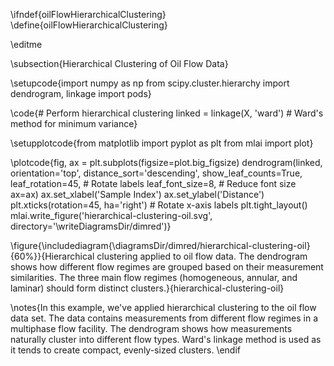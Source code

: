 \ifndef{oilFlowHierarchicalClustering}
\define{oilFlowHierarchicalClustering}


\editme

\subsection{Hierarchical Clustering of Oil Flow Data}

\setupcode{import numpy as np
from scipy.cluster.hierarchy import dendrogram, linkage
import pods}

\code{# Perform hierarchical clustering
linked = linkage(X, 'ward')  # Ward's method for minimum variance}

\setupplotcode{from matplotlib import pyplot as plt
from mlai import plot}

\plotcode{fig, ax = plt.subplots(figsize=plot.big_figsize)
dendrogram(linked,
           orientation='top',
           distance_sort='descending',
           show_leaf_counts=True,
           leaf_rotation=45,  # Rotate labels
           leaf_font_size=8,  # Reduce font size
           ax=ax)
ax.set_xlabel('Sample Index')
ax.set_ylabel('Distance')
plt.xticks(rotation=45, ha='right')  # Rotate x-axis labels
plt.tight_layout()
mlai.write_figure('hierarchical-clustering-oil.svg', directory='\writeDiagramsDir/dimred')}

\figure{\includediagram{\diagramsDir/dimred/hierarchical-clustering-oil}{60%}}{Hierarchical clustering applied to oil flow data. The dendrogram shows how different flow regimes are grouped based on their measurement similarities. The three main flow regimes (homogeneous, annular, and laminar) should form distinct clusters.}{hierarchical-clustering-oil}

\notes{In this example, we've applied hierarchical clustering to the oil flow data set. The data contains measurements from different flow regimes in a multiphase flow facility. The dendrogram shows how measurements naturally cluster into different flow types. Ward's linkage method is used as it tends to create compact, evenly-sized clusters. 
\endif

